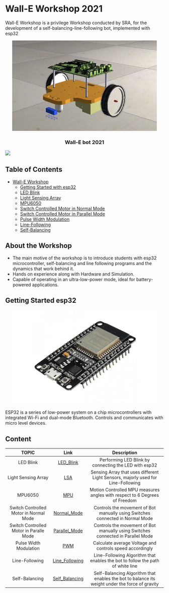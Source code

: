 # Wall-E Workshop 2021
Wall-E Workshop is a privilege Workshop conducted by SRA, for the development of a self-balancing-line-following bot, implemented with esp32

<p align="center">
  <img src="/documentation/images/wall_E_bot.JPG"  width="460"/>
  
  <h3 align="center"> Wall-E bot 2021</h3>
 </p>



![](/documentation/assets/3d_sideview.png)
## Table of Contents
- [Wall-E Workshop](#wall-e-workshop)
  - [Getting Started with esp32](#getting-started-with-esp-32)
  - [LED Blink](#led-blikn)
  - [Light Sensing Array](#light-sensing-array)
  - [MPU6050](#mpu6050)
  - [Switch Controlled Motor in Normal Mode](#switch-controlled-motor-in-normal-mode)
  - [Switch Controlled Motor in Parallel Mode](#switch-controlled-motor-in-parallel-mode)
  - [Pulse Width Modulation](#pulse-width-modulation)
  - [Line-Following ](#line-following)
  - [Self-Balancing](#self-balancing)
  
## About the Workshop
- The main motive of the workshop is to introduce students with esp32 microcontroller, self-balancing and line following programs and the dynamics that work behind it.
- Hands on experience along with Hardware and Simulation.
- Capable of operating in an ultra-low-power mode, ideal for battery-powered applications.


## Getting Started esp32
<p align="center">
  <img width="460" height="300" src="documentation/images/esp32.jpeg">
</p>
ESP32 is a series of low-power system on a chip microcontrollers with integrated Wi-Fi and dual-mode Bluetooth. 
 Controls and communicates with micro level devices. 

 ## Content
| TOPIC |  Link  | Description |
|:----:|:-------:| :-----: |
|LED Blink| [LED_Blink](https://github.com/SRA-VJTI/Wall-E_v2.2-beta/blob/dev/1_led_blink/README.md) | Performing LED Blink by connecting the LED with esp32 |
|Light Sensing Array| [LSA](https://github.com/SRA-VJTI/Wall-E_v2.2-beta/blob/dev/2_LSA/README.md) | Sensing Array that uses different Light Sensors, majorly used for Line-Following |
|MPU6050 | [MPU](https://github.com/SRA-VJTI/Wall-E_v2.2-beta/blob/dev/3_MPU/README.md) | Motion Controlled MPU measures angles with respect to 6 Degrees of Freedom |
|Switch Controlled Motor in Normal Mode|[Normal_Mode](https://github.com/SRA-VJTI/Wall-E_v2.2-beta/blob/dev/4_switch_controlled_motor_normal/readme.md)| Controls the movement of Bot manually using Switches connected in Normal Mode|
|Switch Controlled Motor in Paralle Mode|[Parallel_Mode](https://github.com/SRA-VJTI/Wall-E_v2.2-beta/blob/dev/5_switch_controlled_motor_parallel/README.md)| Controls the movement of Bot manually using Switches connected in Parallel Mode|
|Pulse Width Modulation|[PWM](https://github.com/SRA-VJTI/Wall-E_v2.2-beta/blob/dev/6_PWM/README.md)| Calculate average Voltage and controls speed accordingly|
|Line-Following|[Line_Following](https://github.com/SRA-VJTI/Wall-E_v2.2-beta/tree/dev/7_line_following)| Line-Following Algorithm that enables the bot to follow the path of white line|
|Self-Balancing|[Self_Balancing](https://github.com/SRA-VJTI/Wall-E_v2.2-beta/blob/dev/8_self_balancing/README.md)|Self-Balancing Algorithm that enables the bot to balance its weight under the force of gravity|
 
 
